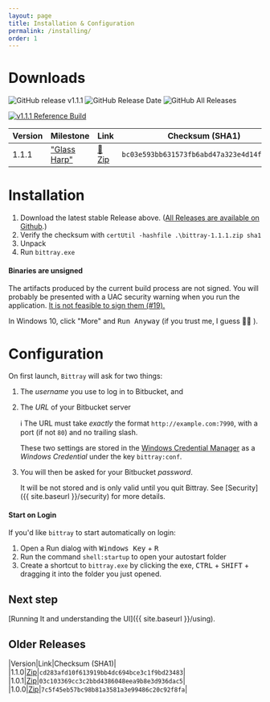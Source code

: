 ```yaml
---
layout: page
title: Installation & Configuration
permalink: /installing/
order: 1
---
```


# Downloads

![GitHub release v1.1.1](https://img.shields.io/github/release/michaelsanford/bittray.svg)
![GitHub Release Date](https://img.shields.io/github/release-date/michaelsanford/bittray.svg)
![GitHub All Releases](https://img.shields.io/github/downloads/michaelsanford/bittray/total.svg)

[![v1.1.1 Reference Build](https://img.shields.io/static/v1.svg?label=v1.1.1&message=Reference%20Build&color=green?style=flat&logo=appveyor)](https://ci.appveyor.com/project/michaelsanford/bittray/builds/23440146)

|Version|Milestone|Link|Checksum (SHA1)|
|---|---|---|---|
|1.1.1|["Glass Harp"](https://github.com/michaelsanford/bittray/milestone/3?closed=1)|[:floppy_disk: Zip](https://github.com/michaelsanford/bittray/releases/download/1.1.1/bittray-1.1.1.zip)|`bc03e593bb631573fb6abd47a323e4d14f939c6c`|

# Installation
1. Download the latest stable Release above. ([All Releases are available on Github](https://github.com/michaelsanford/bittray/releases).)
1. Verify the checksum with `certUtil -hashfile .\bittray-1.1.1.zip sha1`
1. Unpack
1. Run `bittray.exe`

#### Binaries are unsigned

The artifacts produced by the current build process are not signed. You will probably be presented with a UAC security warning
when you run the application. [It is not feasible to sign them (#19).](https://github.com/michaelsanford/bittray/issues/19)

In Windows 10, click "More" and <kbd>Run Anyway</kbd> (if you trust me, I guess :man_shrugging: ).

# Configuration

On first launch, `Bittray` will ask for two things:

1. The _username_ you use to log in to Bitbucket, and
1. The _URL_ of your Bitbucket server

    :information_source: The  URL must take _exactly_ the format `http://example.com:7990`, with a port (if not `80`) and no trailing slash.

    These two settings are stored in the [Windows Credential Manager](https://support.microsoft.com/en-ca/help/4026814/windows-accessing-credential-manager)
    as a _Windows Credential_ under the key `bittray:conf`.

 1. You will then be asked for your Bitbucket _password_.
 
     It will be not stored and is only valid until you quit Bittray. See [Security]({{ site.baseurl }}/security) for more details.

#### Start on Login

If you'd like `bittray` to start automatically on login:

1. Open a Run dialog with <kbd>Windows Key</kbd> + <kbd>R</kbd>
1. Run the command `shell:startup` to open your autostart folder
1. Create a shortcut to `bittray.exe` by clicking the exe, <kbd>CTRL</kbd> + <kbd>SHIFT</kbd> + dragging it into the folder you just opened.

## Next step

[Running It and understanding the UI]({{ site.baseurl }}/using).

## Older Releases

|Version|Link|Checksum (SHA1)|
|1.1.0|[Zip](https://github.com/michaelsanford/bittray/releases/download/1.1.0/bittray-1.1.0.zip)|`cd283afd10f613919bb4dc694bce3c1f9bd23483`|
|1.0.1|[Zip](https://github.com/michaelsanford/bittray/releases/download/v1.0.1/bittray-1.0.1.zip)|`03c103369cc3c2bbd4386048eea9b8e3d936dac5`|
|1.0.0|[Zip](https://github.com/michaelsanford/bittray/releases/download/v1.0.0/bittray-1.0.0.zip)|`7c5f45eb57bc98b81a3581a3e99486c20c92f8fa`|

